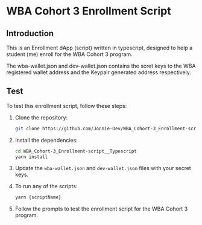 # WBA Cohort 3 Enrollment Script

## Introduction

This is an Enrollment dApp (script) written in typescript, designed to help a student (me) enroll for the WBA Cohort 3 program.

The wba-wallet.json and dev-wallet.json contains the scret keys to the WBA registered wallet address and the Keypair generated address respectively.

## Test

To test this enrollment script, follow these steps:

1. Clone the repository:

   ```bash
   git clone https://github.com/Jonnie-Dev/WBA_Cohort-3_Enrollment-script__Typescript.git
   ```

2. Install the dependencies:

   ```bash
   cd WBA_Cohort-3_Enrollment-script__Typescript
   yarn install
   ```

3. Update the `wba-wallet.json` and `dev-wallet.json` files with your secret keys.

4. To run any of the scripts:

   ```bash
   yarn {scriptName}
   ```

5. Follow the prompts to test the enrollment script for the WBA Cohort 3 program.
